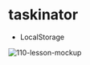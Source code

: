 # taskinator

-  LocalStorage


![110-lesson-mockup](https://user-images.githubusercontent.com/80685266/157107405-f1ff7c98-a47f-43fc-a649-59fbc41d6192.gif)
